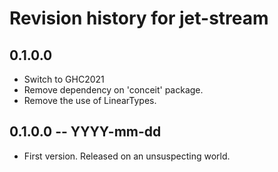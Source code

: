 # Revision history for jet-stream

## 0.1.0.0

* Switch to GHC2021
* Remove dependency on 'conceit' package.
* Remove the use of LinearTypes.

## 0.1.0.0 -- YYYY-mm-dd

* First version. Released on an unsuspecting world.
